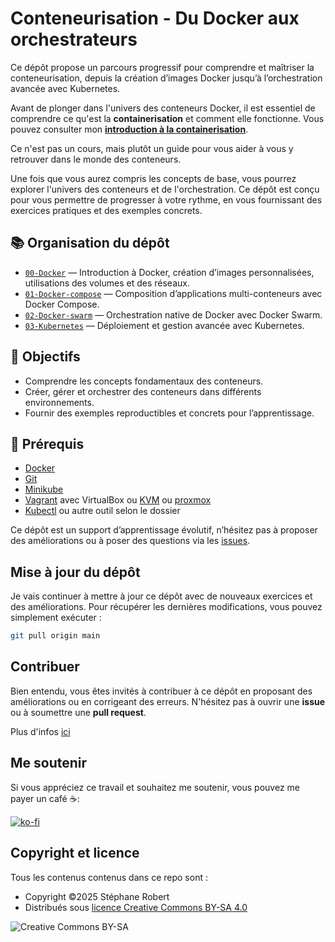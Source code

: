 # Conteneurisation - Du Docker aux orchestrateurs

Ce dépôt propose un parcours progressif pour comprendre et maîtriser la
conteneurisation, depuis la création d’images Docker jusqu’à l’orchestration
avancée avec Kubernetes.

Avant de plonger dans l'univers des conteneurs Docker, il est essentiel de
comprendre ce qu'est la **containerisation** et comment elle fonctionne. Vous
pouvez consulter mon [**introduction à la
containerisation**](https://blog.stephane-robert.info/docs/conteneurs/).

Ce n'est pas un cours, mais plutôt un guide pour vous aider à vous y retrouver
dans le monde des conteneurs.

Une fois que vous aurez compris les concepts de base, vous pourrez explorer
l'univers des conteneurs et de l'orchestration. Ce dépôt est conçu pour vous
permettre de progresser à votre rythme, en vous fournissant des exercices
pratiques et des exemples concrets.

## 📚 Organisation du dépôt

- [`00-Docker`](./00-Docker-images) — Introduction à Docker, création
  d’images personnalisées, utilisations des volumes et des réseaux.
- [`01-Docker-compose`](./01-Docker-compose) — Composition d’applications
  multi-conteneurs avec Docker Compose.
- [`02-Docker-swarm`](./02-Docker-swarm) — Orchestration native de Docker avec
  Docker Swarm.
- [`03-Kubernetes`](./03-Kubernetes) — Déploiement et gestion avancée avec
  Kubernetes.

## 🎯 Objectifs

- Comprendre les concepts fondamentaux des conteneurs.
- Créer, gérer et orchestrer des conteneurs dans différents environnements.
- Fournir des exemples reproductibles et concrets pour l’apprentissage.

## 🔧 Prérequis

- [Docker](https://blog.stephane-robert.info/docs/conteneurs/moteurs-conteneurs/docker/)
- [Git](https://blog.stephane-robert.info/docs/developper/version/git/introduction/)
- [Minikube](https://blog.stephane-robert.info/docs/conteneurs/orchestrateurs/minikube/)
- [Vagrant](https://blog.stephane-robert.info/docs/infra-as-code/provisionnement/vagrant/introduction/)
  avec VirtualBox ou
  [KVM](https://blog.stephane-robert.info/docs/virtualiser/type1/kvm/) ou
  [proxmox](https://blog.stephane-robert.info/docs/virtualiser/type1/kvm/)
- [Kubectl](https://blog.stephane-robert.info/docs/conteneurs/orchestrateurs/outils/kubectl/)
  ou autre outil selon le dossier

Ce dépôt est un support d’apprentissage évolutif, n’hésitez pas à proposer des
améliorations ou à poser des questions via les
[issues](https://github.com/stephrobert/kubernetes-training/issues).

## Mise à jour du dépôt

Je vais continuer à mettre à jour ce dépôt avec de nouveaux exercices et des
améliorations. Pour récupérer les dernières modifications, vous pouvez
simplement exécuter :

```bash
git pull origin main
```

## Contribuer

Bien entendu, vous êtes invités à contribuer à ce dépôt en proposant des
améliorations ou en corrigeant des erreurs. N'hésitez pas à ouvrir une **issue**
ou à soumettre une **pull request**.

Plus d'infos [ici](https://github.com/stephrobert/containers-training/blob/main/contributing.md)

## Me soutenir

Si vous appréciez ce travail et souhaitez me soutenir, vous pouvez me payer un
café ☕️:

[![ko-fi](https://www.ko-fi.com/img/githubbutton_sm.svg)](https://ko-fi.com/stephanerobert89902)

## Copyright et licence

Tous les contenus contenus dans ce repo sont :

- Copyright ©2025 Stéphane Robert
- Distribués sous [licence Creative Commons BY-SA 4.0](https://creativecommons.org/licenses/by-sa/4.0/)

![Creative Commons BY-SA](https://mirrors.creativecommons.org/presskit/buttons/88x31/png/by-sa.png)
